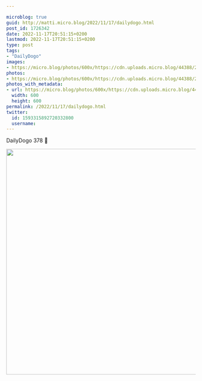 ```yaml
---

microblog: true
guid: http://matti.micro.blog/2022/11/17/dailydogo.html
post_id: 1726342
date: 2022-11-17T20:51:15+0200
lastmod: 2022-11-17T20:51:15+0200
type: post
tags:
- "DailyDogo"
images:
- https://micro.blog/photos/600x/https://cdn.uploads.micro.blog/44388/2022/13084ab338.jpg
photos:
- https://micro.blog/photos/600x/https://cdn.uploads.micro.blog/44388/2022/13084ab338.jpg
photos_with_metadata:
- url: https://micro.blog/photos/600x/https://cdn.uploads.micro.blog/44388/2022/13084ab338.jpg
  width: 600
  height: 600
permalink: /2022/11/17/dailydogo.html
twitter:
  id: 1593315892720332800
  username:
---
```

DailyDogo 378 🐶

<img src="/media/uploads/2022/13084ab338.jpg" width="600" height="600" alt="" />
